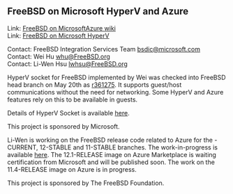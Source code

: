 ## FreeBSD on Microsoft HyperV and Azure ##

Link: [FreeBSD on MicrosoftAzure wiki](https://wiki.freebsd.org/MicrosoftAzure)  
Link: [FreeBSD on Microsoft HyperV](https://wiki.freebsd.org/HyperV)  

Contact: FreeBSD Integration Services Team <bsdic@microsoft.com>  
Contact: Wei Hu <whu@FreeBSD.org>  
Contact: Li-Wen Hsu <lwhsu@FreeBSD.org>  

HyperV socket for FreeBSD implemented by Wei was checked into FreeBSD head
branch on May 20th as
[r361275](https://svnweb.freebsd.org/changeset/base/r361275). It supports
guest/host communications without the need for networking.  Some HyperV
and Azure features rely on this to be available in guests.

Details of HyperV Socket is available [here](https://docs.microsoft.com/en-us/virtualization/hyper-v-on-windows/user-guide/make-integration-service).

This project is sponsored by Microsoft.

Li-Wen is working on the FreeBSD release code related to Azure for the -CURRENT, 12-STABLE and 11-STABLE branches.
The work-in-progress is available [here](https://reviews.freebsd.org/D23804).
The 12.1-RELEASE image on Azure Marketplace is waiting certification from Microsoft and will be published soon.
The work on the 11.4-RELEASE image on Azure is in progress.

This project is sponsored by The FreeBSD Foundation.
